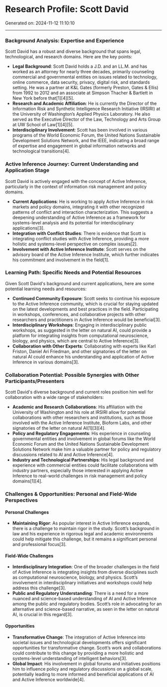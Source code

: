 # Research Profile: Scott David

Generated on: 2024-11-12 11:10:10

---

### Background Analysis: Expertise and Experience

Scott David has a robust and diverse background that spans legal, technological, and research domains. Here are the key points:

- **Legal Background**: Scott David holds a J.D. and an LL.M. and has worked as an attorney for nearly three decades, primarily counseling commercial and governmental entities on issues related to technology, online commerce, data security, privacy, digital risk, and standards setting. He was a partner at K&L Gates (formerly Preston, Gates & Ellis) from 1992 to 2012 and an associate at Simpson Thacher & Bartlett in New York before that[1][4][5].
- **Research and Academic Affiliation**: He is currently the Director of the Information Risk and Synthetic Intelligence Research Initiative (IRSIRI) at the University of Washington’s Applied Physics Laboratory. He also served as the Executive Director of the Law, Technology and Arts Group at UW School of Law[1][4][5].
- **Interdisciplinary Involvement**: Scott has been involved in various programs of the World Economic Forum, the United Nations Sustainable Development Solutions Network, and the IEEE, indicating a broad range of expertise and engagement in global information networks and technological transitions[4].

### Active Inference Journey: Current Understanding and Application Stage

Scott David is actively engaged with the concept of Active Inference, particularly in the context of information risk management and policy domains.

- **Current Applications**: He is working to apply Active Inference in risk markets and policy domains, integrating it with other recognized patterns of conflict and interaction characterization. This suggests a deepening understanding of Active Inference as a framework for systems-level analysis and its potential for interdisciplinary applications[3].
- **Integration with Conflict Studies**: There is evidence that Scott is integrating conflict studies with Active Inference, providing a more holistic and systems-level perspective on complex issues[2].
- **Involvement with Active Inference Institute**: Scott serves on the advisory board of the Active Inference Institute, which further indicates his commitment and involvement in the field[1].

### Learning Path: Specific Needs and Potential Resources

Given Scott David's background and current applications, here are some potential learning needs and resources:

- **Continued Community Exposure**: Scott seeks to continue his exposure to the Active Inference community, which is crucial for staying updated on the latest developments and best practices in the field. Participating in workshops, conferences, and collaborative projects with other researchers and practitioners in Active Inference would be beneficial[3].
- **Interdisciplinary Workshops**: Engaging in interdisciplinary public workshops, as suggested in the letter on natural AI, could provide a platform for integrating insights from computational neuroscience, biology, and physics, which are central to Active Inference[3].
- **Collaboration with Other Experts**: Collaborating with experts like Karl Friston, Daniel Ari Friedman, and other signatories of the letter on natural AI could enhance his understanding and application of Active Inference in various domains[3].

### Collaboration Potential: Possible Synergies with Other Participants/Presenters

Scott David's diverse background and current roles position him well for collaboration with a wide range of stakeholders:

- **Academic and Research Collaborations**: His affiliation with the University of Washington and his role at IRSIRI allow for potential collaborations with other researchers and institutions, such as those involved with the Active Inference Institute, Bioform Labs, and other signatories of the letter on natural AI[1][3][4].
- **Policy and Regulatory Engagements**: His experience in counseling governmental entities and involvement in global forums like the World Economic Forum and the United Nations Sustainable Development Solutions Network make him a valuable partner for policy and regulatory discussions related to AI and Active Inference[4].
- **Industry and Technological Partnerships**: His legal background and experience with commercial entities could facilitate collaborations with industry partners, especially those interested in applying Active Inference to real-world challenges in risk management and policy domains[1][4].

### Challenges & Opportunities: Personal and Field-Wide Perspectives

#### Personal Challenges
- **Maintaining Rigor**: As popular interest in Active Inference expands, there is a challenge to maintain rigor in the study. Scott’s background in law and his experience in rigorous legal and academic environments could help mitigate this challenge, but it remains a significant personal and professional focus[3].

#### Field-Wide Challenges
- **Interdisciplinary Integration**: One of the broader challenges in the field of Active Inference is integrating insights from diverse disciplines such as computational neuroscience, biology, and physics. Scott’s involvement in interdisciplinary initiatives and workshops could help address this challenge[3].
- **Public and Regulatory Understanding**: There is a need for a more nuanced and science-based understanding of AI and Active Inference among the public and regulatory bodies. Scott’s role in advocating for an alternative and science-based narrative, as seen in the letter on natural AI, is crucial in this regard[3].

#### Opportunities
- **Transformative Change**: The integration of Active Inference into societal issues and technological developments offers significant opportunities for transformative change. Scott’s work and collaborations could contribute to this change by providing a more holistic and systems-level understanding of intelligent behaviors[3].
- **Global Impact**: His involvement in global forums and initiatives positions him to influence policy and regulatory discussions on a global scale, potentially leading to more informed and beneficial applications of AI and Active Inference worldwide[4].